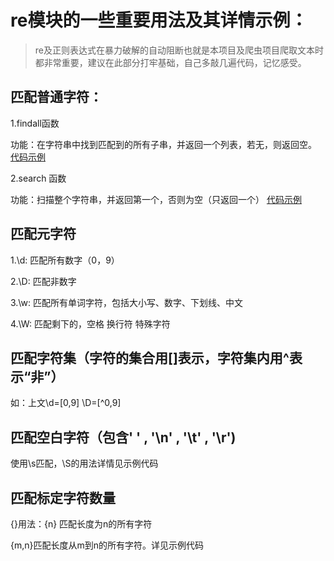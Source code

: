 # re模块的一些重要用法及其详情示例：
> re及正则表达式在暴力破解的自动阻断也就是本项目及爬虫项目爬取文本时都非常重要，建议在此部分打牢基础，自己多敲几遍代码，记忆感受。
## 匹配普通字符：

1.findall函数

功能：在字符串中找到匹配到的所有子串，并返回一个列表，若无，则返回空。
[代码示例](/源代码库/re_findall_ex.py)


2.search 函数

功能：扫描整个字符串，并返回第一个，否则为空（只返回一个）
[代码示例](/源代码库/re_search_ex.py)


## 匹配元字符

1.\d: 匹配所有数字（0，9）

2.\D: 匹配非数字

3.\w: 匹配所有单词字符，包括大小写、数字、下划线、中文

4.\W: 匹配剩下的，空格 换行符 特殊字符


## 匹配字符集（字符的集合用[]表示，字符集内用^表示“非”）

如：上文\d=[0,9] \D=[^0,9]


## 匹配空白字符（包含' ' , '\n' , '\t' , '\r')
使用\s匹配，\S的用法详情见示例代码

## 匹配标定字符数量
{}用法：{n} 匹配长度为n的所有字符

{m,n}匹配长度从m到n的所有字符。详见示例代码



